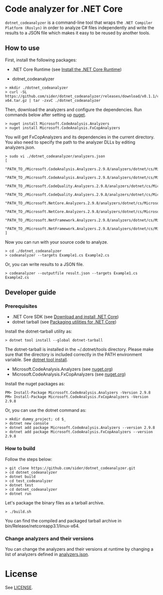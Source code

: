 # Code analyzer for .NET Core

`dotnet_codeanalyzer` is a command-line tool that wraps the `.NET Compiler Platform (Roslyn)` in order to analyze C# files independently and write the results to a JSON file which makes it easy to be reused by another tools.

## How to use

First, install the following packages:

- .NET Core Runtime (see [Install the .NET Core Runtime](https://docs.microsoft.com/dotnet/core/install/runtime))

- dotnet_codeanalyzer
```shell script
> mkdir ./dotnet_codeanalyzer
> curl -SL https://github.com/sider/dotnet_codeanalyzer/releases/download/v0.1.1/codeanalyzer.0.1.1.linux-x64.tar.gz | tar -zxvC ./dotnet_codeanalyzer
```
Then, download the analyzers and configure the dependencies. Run commands below after setting up [nuget](https://docs.microsoft.com/nuget/install-nuget-client-tools).

```shell script
> nuget install Microsoft.CodeAnalysis.Analyzers
> nuget install Microsoft.CodeAnalysis.FxCopAnalyzers
```
You will get FxCopAnalyzers and its dependencies in the current directory. You also need to specify the path to the analyzer DLLs by editing analyzers.json.

```shell script
> sudo vi ./dotnet_codeanalyzer/analyzers.json
[
  "PATH_TO_/Microsoft.CodeAnalysis.Analyzers.2.9.8/analyzers/dotnet/cs/Microsoft.CodeAnalysis.Analyzers.dll",
  "PATH_TO_/Microsoft.CodeAnalysis.Analyzers.2.9.8/analyzers/dotnet/cs/Microsoft.CodeAnalysis.CSharp.Analyzers.dll",
  "PATH_TO_/Microsoft.CodeQuality.Analyzers.2.9.8/analyzers/dotnet/cs/Microsoft.CodeQuality.Analyzers.dll",
  "PATH_TO_/Microsoft.CodeQuality.Analyzers.2.9.8/analyzers/dotnet/cs/Microsoft.CodeQuality.CSharp.Analyzers.dll",
  "PATH_TO_/Microsoft.NetCore.Analyzers.2.9.8/analyzers/dotnet/cs/Microsoft.NetCore.Analyzers.dll",
  "PATH_TO_/Microsoft.NetCore.Analyzers.2.9.8/analyzers/dotnet/cs/Microsoft.NetCore.CSharp.Analyzers.dll",
  "PATH_TO_/Microsoft.NetFramework.Analyzers.2.9.8/analyzers/dotnet/cs/Microsoft.NetFramework.Analyzers.dll",
  "PATH_TO_/Microsoft.NetFramework.Analyzers.2.9.8/analyzers/dotnet/cs/Microsoft.NetFramework.CSharp.Analyzers.dll"
]
```

Now you can run with your source code to analyze.
```shell script
> cd ./dotnet_codeanalyzer
> codeanalyzer --targets Example1.cs Example2.cs
```
Or, you can write results to a JSON file.
```shell script
> codeanalyzer --outputfile result.json --targets Example1.cs Example2.cs
```

## Developer guide

### Prerequisites

- .NET Core SDK (see [Download and install .NET Core](https://docs.microsoft.com/dotnet/core/install/sdk))
- dotnet tarball (see [Packaging utilities for .NET Core](https://github.com/qmfrederik/dotnet-packaging))

Install the dotnet-tarball utility as:
```shell script
> dotnet tool install --global dotnet-tarball
```
The dotnet-tarball is installed in the ~/.dotnet/tools directory. Please make sure that the directory is included correctly in the PATH environment variable. See [dotnet tool install](https://docs.microsoft.com/dotnet/core/tools/dotnet-tool-install).

- Microsoft.CodeAnalysis.Analyzers (see [nuget.org](https://www.nuget.org/packages/Microsoft.CodeAnalysis.Analyzers/))
- Microsoft.CodeAnalysis.FxCopAnalyzers (see [nuget.org](https://www.nuget.org/packages/Microsoft.CodeAnalysis.FxCopAnalyzers/))

Install the nuget packages as:
```shell script
PM> Install-Package Microsoft.CodeAnalysis.Analyzers -Version 2.9.8
PM> Install-Package Microsoft.CodeAnalysis.FxCopAnalyzers -Version 2.9.8
```

Or, you can use the dotnet command as:
```shell script
> mkdir dummy_project; cd $_
> dotnet new console
> dotnet add package Microsoft.CodeAnalysis.Analyzers --version 2.9.8
> dotnet add package Microsoft.CodeAnalysis.FxCopAnalyzers --version 2.9.8
```

### How to build

Follow the steps below:
```shell script
> git clone https://github.com/sider/dotnet_codeanalyzer.git
> cd dotnet_codeanalyzer
> dotnet build
> cd test_codeanalyzer
> dotnet test
> cd dotnet_codeanalyzer
> dotnet run
```

Let's package the binary files as a tarball archive.
```shell script
> ./build.sh
```
You can find the compiled and packaged tarball archive in bin/Release/netcoreapp3.1/linux-x64.

### Change analyzers and their versions

You can change the analyzers and their versions at runtime by changing a list of analyzers defined in [analyzers.json](dotnet_codeanalyzer/analyzers.json).

# License

See [LICENSE](LICENSE).
